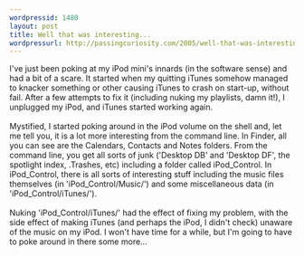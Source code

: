 ```yaml
---
wordpressid: 1480
layout: post
title: Well that was interesting...
wordpressurl: http://passingcuriosity.com/2005/well-that-was-interesting/
---
```

I've just been poking at my iPod mini's innards (in the software sense) and had a bit of a scare. It started when my quitting iTunes somehow managed to knacker something or other causing iTunes to crash on start-up, without fail. After a few attempts to fix it (including nuking my playlists, damn it!), I unplugged my iPod, and iTunes started working again.<br /><br />Mystified, I started poking around in the iPod volume on the shell and, let me tell you, it is a lot more interesting from the command line. In Finder, all you can see are the Calendars, Contacts and Notes folders. From the command line, you get all sorts of junk ('Desktop DB' and 'Desktop DF', the spotlight index, .Trashes, etc) including a folder called iPod_Control. In iPod_Control, there is all sorts of interesting stuff including the music files themselves (in 'iPod_Control/Music/') and some miscellaneous data (in 'iPod_Control/iTunes/').<br /><br />Nuking 'iPod_Control/iTunes/' had the effect of fixing my problem, with the side effect of making iTunes (and perhaps the iPod, I didn't check) unaware of the music on my iPod. I won't have time for a while, but I'm going to have to poke around in there some more...
